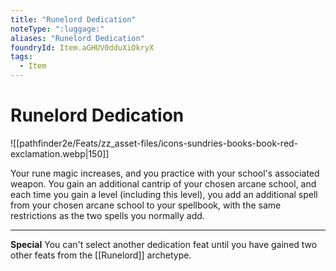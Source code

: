 ```yaml
---
title: "Runelord Dedication"
noteType: ":luggage:"
aliases: "Runelord Dedication"
foundryId: Item.aGHUV0dduXiOkryX
tags:
  - Item
---
```


# Runelord Dedication
![[pathfinder2e/Feats/zz_asset-files/icons-sundries-books-book-red-exclamation.webp|150]]

Your rune magic increases, and you practice with your school's associated weapon. You gain an additional cantrip of your chosen arcane school, and each time you gain a level (including this level), you add an additional spell from your chosen arcane school to your spellbook, with the same restrictions as the two spells you normally add.

* * *

**Special** You can't select another dedication feat until you have gained two other feats from the [[Runelord]] archetype.

